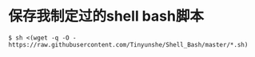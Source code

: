 # 保存我制定过的shell bash脚本

    $ sh <(wget -q -O - https://raw.githubusercontent.com/Tinyunshe/Shell_Bash/master/*.sh)
